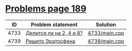 # [Problems page 189](https://www.e-olymp.com/en/problems?page=189)


| ID   | Problem statement                                                   | Solution                       |
|------|---------------------------------------------------------------------|--------------------------------|
| 4733 | [Делится ли на 2, 4 и 8?](https://www.e-olymp.com/en/problems/4733) | [4733/main.cpp](4733/main.cpp) |
| 4739 | [Решето Эратосфена](https://www.e-olymp.com/en/problems/4739)       | [4739/main.cpp](4739/main.cpp) |

